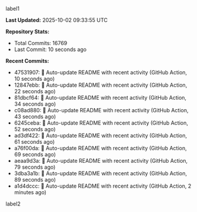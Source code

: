 
label1 
<!-- ACTIVITY_START -->
**Last Updated:** 2025-10-02 09:33:55 UTC

**Repository Stats:**
- Total Commits: 16769
- Last Commit: 10 seconds ago

**Recent Commits:**
- 47531907: 🤖 Auto-update README with recent activity (GitHub Action, 10 seconds ago)
- 12847ebb: 🤖 Auto-update README with recent activity (GitHub Action, 22 seconds ago)
- 81dbcf64: 🤖 Auto-update README with recent activity (GitHub Action, 34 seconds ago)
- c08ad880: 🤖 Auto-update README with recent activity (GitHub Action, 43 seconds ago)
- 6245ceba: 🤖 Auto-update README with recent activity (GitHub Action, 52 seconds ago)
- ad3df422: 🤖 Auto-update README with recent activity (GitHub Action, 61 seconds ago)
- a76f00da: 🤖 Auto-update README with recent activity (GitHub Action, 69 seconds ago)
- aeaa9d3a: 🤖 Auto-update README with recent activity (GitHub Action, 79 seconds ago)
- 3dba3a1b: 🤖 Auto-update README with recent activity (GitHub Action, 89 seconds ago)
- a1d4dccc: 🤖 Auto-update README with recent activity (GitHub Action, 2 minutes ago)
<!-- ACTIVITY_END -->

label2
